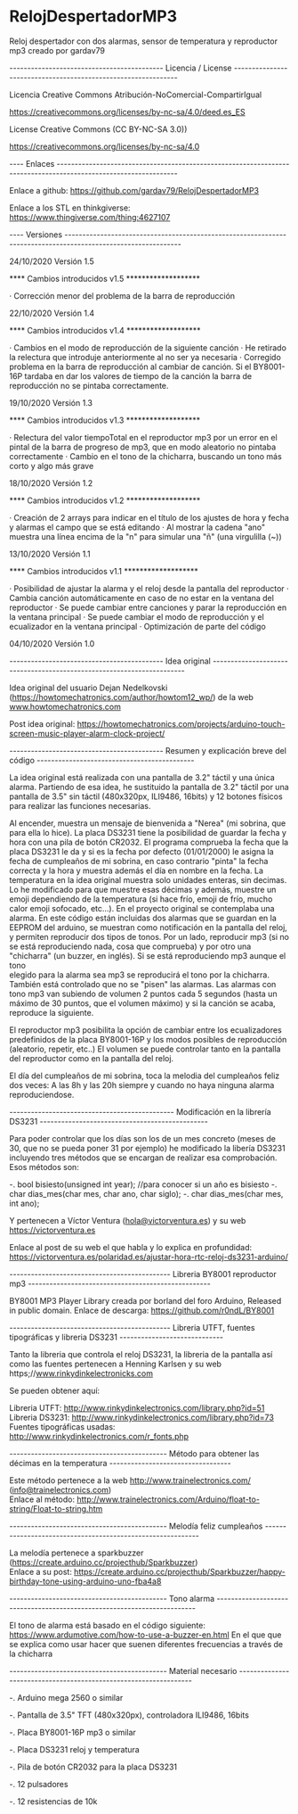# RelojDespertadorMP3

Reloj despertador con dos alarmas, sensor de temperatura y reproductor mp3
creado por gardav79

------------------------------------------- Licencia / License --------------------------------------------------------------

Licencia Creative Commons  Atribución-NoComercial-CompartirIgual

https://creativecommons.org/licenses/by-nc-sa/4.0/deed.es_ES

License Creative Commons (CC BY-NC-SA 3.0))

https://creativecommons.org/licenses/by-nc-sa/4.0
 
---- Enlaces ----------------------------------------------------------------------------------------------------------------

Enlace a github: https://github.com/gardav79/RelojDespertadorMP3

Enlace a los STL en thinkgiverse: https://www.thingiverse.com/thing:4627107
    
---- Versiones --------------------------------------------------------------------------------------------------------------

24/10/2020 Versión 1.5
   
**** Cambios introducidos v1.5 *******************
   
   · Corrección menor del problema de la barra de reproducción

 22/10/2020 Versión 1.4
   
 **** Cambios introducidos v1.4 *******************
    
   · Cambios en el modo de reproducción de la siguiente canción
   · He retirado la relectura que introduje anteriormente al no ser ya necesaria
   · Corregido problema en la barra de reproducción al cambiar de canción. Si el BY8001-16P tardaba en dar los valores de tiempo de la canción
     la barra de reproducción no se pintaba correctamente.


19/10/2020 Versión 1.3
    
**** Cambios introducidos v1.3 *******************
   
  · Relectura del valor tiempoTotal en el reproductor mp3 por un error en el pintal de la barra de progreso de mp3, 
    que en modo aleatorio no pintaba correctamente
  · Cambio en el tono de la chicharra, buscando un tono más corto y algo más grave
 
18/10/2020 Versión 1.2

**** Cambios introducidos v1.2 *******************
   
  · Creación de 2 arrays para indicar en el título de los ajustes de hora y fecha y alarmas el campo 
    que se está editando
  · Al mostrar la cadena "ano" muestra una línea encima de la "n" para simular una "ñ" (una virgulilla (~))
    
    
13/10/2020 Versión 1.1
   
**** Cambios introducidos v1.1 *******************
   
  · Posibilidad de ajustar la alarma y el reloj desde la pantalla del reproductor
  · Cambia canción automáticamente en caso de no estar en la ventana del reproductor
  · Se puede cambiar entre canciones y parar la reproducción en la ventana principal
  · Se puede cambiar el modo de reproducción y el ecualizador en la ventana principal
  · Optimización de parte del código
  
04/10/2020 Versión 1.0   
   
------------------------------------------- Idea original ----------------------------------------------------------------------
  
Idea original del usuario Dejan Nedelkovski (https://howtomechatronics.com/author/howtom12_wp/) 
de la web www.howtomechatronics.com
   
Post idea original: https://howtomechatronics.com/projects/arduino-touch-screen-music-player-alarm-clock-project/
   
------------------------------------------- Resumen y explicación breve del código --------------------------------------------
   
La idea original está realizada con una pantalla de 3.2" táctil y una única alarma. Partiendo de esa idea, he sustituido la 
pantalla de 3.2" táctil por una pantalla de 3.5" sin táctil (480x320px, ILI9486, 16bits) y 12 botones físicos para realizar 
las funciones necesarias.
   
Al encender, muestra un mensaje de bienvenida a "Nerea" (mi sobrina, que para ella lo hice). La placa DS3231 tiene la 
posibilidad de guardar la fecha y hora con una pila de botón CR2032. El programa comprueba la fecha que la placa DS3231
le da y si es la fecha por defecto (01/01/2000) le asigna la fecha de cumpleaños de mi sobrina, en caso contrario "pinta"
la fecha correcta y la hora y muestra además el día en nombre en la fecha. La temperatura en la idea original muestra solo 
unidades enteras, sin decimas. Lo he modificado para que muestre esas décimas y además, muestre un emoji dependiendo de la 
temperatura (si hace frío, emoji de frío, mucho calor emoji sofocado, etc...). En el proyecto original se contemplaba una 
alarma. En este código están incluidas dos alarmas que se guardan en la EEPROM del arduino, se muestran como notificación
en la pantalla del reloj, y permiten reproducir dos tipos de tonos. Por un lado, reproducir mp3 (si no se está reproduciendo
nada, cosa que comprueba) y por otro una "chicharra" (un buzzer, en inglés). Si se está reproduciendo mp3 aunque el tono  
elegido para la alarma sea mp3 se reproducirá el tono por la chicharra. También está controlado que no se "pisen" las alarmas.
Las alarmas con tono mp3 van subiendo de volumen 2 puntos cada 5 segundos (hasta un máximo de 30 puntos, que el volumen máximo) y 
si la canción se acaba, reproduce la siguiente.
   
El reproductor mp3 posibilita la opción de cambiar entre los ecualizadores predefinidos de la placa BY8001-16P y 
los modos posibles de reproducción (aleatorio, repetir, etc..) El volumen se puede controlar tanto en la pantalla del reproductor
como en la pantalla del reloj.
   
El día del cumpleaños de mi sobrina, toca la melodia del cumpleaños feliz dos veces: A las 8h y las 20h siempre y cuando no haya 
ninguna alarma reproduciendose.
   
---------------------------------------------- Modificación en la librería DS3231 -----------------------------------------------
   
Para poder controlar que los días son los de un mes concreto (meses de 30, que no se pueda poner 31 por ejemplo) he modificado la 
libería DS3231 incluyendo tres métodos que se encargan de realizar esa comprobación. Esos métodos son:
   
  -. bool bisiesto(unsigned int year); //para conocer si un año es bisiesto
  -. char  dias_mes(char mes, char ano, char siglo);
  -. char  dias_mes(char mes, int ano);
    
Y pertenecen a Víctor Ventura (hola@victorventura.es) y su web https://victorventura.es
   
Enlace al post de su web el que habla y lo explica en profundidad:
https://victorventura.es/polaridad.es/ajustar-hora-rtc-reloj-ds3231-arduino/
   
--------------------------------------------- Libreria BY8001 reproductor mp3 ---------------------------------------------------
   
BY8001 MP3 Player Library creada por borland del foro Arduino, Released in public domain. 
Enlace de descarga: https://github.com/r0ndL/BY8001 
   
   
--------------------------------------------- Libreria UTFT, fuentes tipográficas y libreria DS3231 -----------------------------
   
Tanto la libreria que controla el reloj DS3231, la libreria de la pantalla así como las fuentes pertenecen a Henning Karlsen y 
su web https;//www.rinkydinkelectronicks.com
  
Se pueden obtener aquí:
  
Libreria UTFT: http://www.rinkydinkelectronics.com/library.php?id=51
Libreria DS3231: http://www.rinkydinkelectronics.com/library.php?id=73
Fuentes tipográficas usadas: http://www.rinkydinkelectronics.com/r_fonts.php

  
-------------------------------------------- Método para obtener las décimas en la temperatura ----------------------------------
   
Este método pertenece a la web http://www.trainelectronics.com/ (info@trainelectronics.com)  
Enlace al método: http://www.trainelectronics.com/Arduino/float-to-string/Float-to-string.htm
 
   
-------------------------------------------- Melodía feliz cumpleaños -----------------------------------------------------------
   
La melodía pertenece a sparkbuzzer (https://create.arduino.cc/projecthub/Sparkbuzzer)   
Enlace a su post: https://create.arduino.cc/projecthub/Sparkbuzzer/happy-birthday-tone-using-arduino-uno-fba4a8
   
   
-------------------------------------------- Tono alarma ------------------------------------------------------------------------
   
El tono de alarma está basado en el código siguiente: https://www.ardumotive.com/how-to-use-a-buzzer-en.html
En el que que se explica como usar hacer que suenen diferentes frecuencias a través de la chicharra
  
-------------------------------------------- Material necesario -----------------------------------------------------------------
   
  -. Arduino mega 2560 o similar
  
  -. Pantalla de 3.5" TFT (480x320px), controladora ILI9486, 16bits
  
  -. Placa BY8001-16P mp3 o similar
  
  -. Placa DS3231 reloj y temperatura
  
  -. Pila de botón CR2032 para la placa DS3231
  
  -. 12 pulsadores
  
  -. 12 resistencias de 10k
